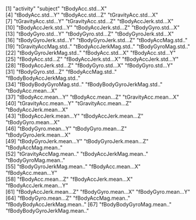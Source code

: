 [1] "activity"                    "subject"                     "tBodyAcc.std...X"           
 [4] "tBodyAcc.std...Y"            "tBodyAcc.std...Z"            "tGravityAcc.std...X"        
 [7] "tGravityAcc.std...Y"         "tGravityAcc.std...Z"         "tBodyAccJerk.std...X"       
[10] "tBodyAccJerk.std...Y"        "tBodyAccJerk.std...Z"        "tBodyGyro.std...X"          
[13] "tBodyGyro.std...Y"           "tBodyGyro.std...Z"           "tBodyGyroJerk.std...X"      
[16] "tBodyGyroJerk.std...Y"       "tBodyGyroJerk.std...Z"       "tBodyAccMag.std.."          
[19] "tGravityAccMag.std.."        "tBodyAccJerkMag.std.."       "tBodyGyroMag.std.."         
[22] "tBodyGyroJerkMag.std.."      "fBodyAcc.std...X"            "fBodyAcc.std...Y"           
[25] "fBodyAcc.std...Z"            "fBodyAccJerk.std...X"        "fBodyAccJerk.std...Y"       
[28] "fBodyAccJerk.std...Z"        "fBodyGyro.std...X"           "fBodyGyro.std...Y"          
[31] "fBodyGyro.std...Z"           "fBodyAccMag.std.."           "fBodyBodyAccJerkMag.std.."  
[34] "fBodyBodyGyroMag.std.."      "fBodyBodyGyroJerkMag.std.."  "tBodyAcc.mean...X"          
[37] "tBodyAcc.mean...Y"           "tBodyAcc.mean...Z"           "tGravityAcc.mean...X"       
[40] "tGravityAcc.mean...Y"        "tGravityAcc.mean...Z"        "tBodyAccJerk.mean...X"      
[43] "tBodyAccJerk.mean...Y"       "tBodyAccJerk.mean...Z"       "tBodyGyro.mean...X"         
[46] "tBodyGyro.mean...Y"          "tBodyGyro.mean...Z"          "tBodyGyroJerk.mean...X"     
[49] "tBodyGyroJerk.mean...Y"      "tBodyGyroJerk.mean...Z"      "tBodyAccMag.mean.."         
[52] "tGravityAccMag.mean.."       "tBodyAccJerkMag.mean.."      "tBodyGyroMag.mean.."        
[55] "tBodyGyroJerkMag.mean.."     "fBodyAcc.mean...X"           "fBodyAcc.mean...Y"          
[58] "fBodyAcc.mean...Z"           "fBodyAccJerk.mean...X"       "fBodyAccJerk.mean...Y"      
[61] "fBodyAccJerk.mean...Z"       "fBodyGyro.mean...X"          "fBodyGyro.mean...Y"         
[64] "fBodyGyro.mean...Z"          "fBodyAccMag.mean.."          "fBodyBodyAccJerkMag.mean.." 
[67] "fBodyBodyGyroMag.mean.."     "fBodyBodyGyroJerkMag.mean.."